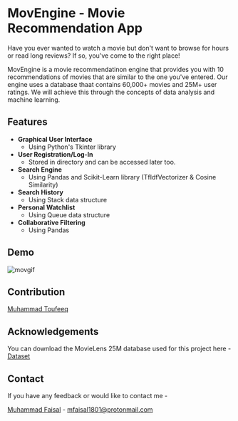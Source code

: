 
# MovEngine - Movie Recommendation App


Have you ever wanted to watch a movie but don't want to browse for hours or read long reviews? If so, you've come to the right place!

MovEngine is a movie recommendatinon engine that provides you with 10 recommendations of movies that are similar to the one you've entered. Our engine uses a database thaat contains 60,000+ movies and 25M+ user ratings. We will achieve this through the concepts of data analysis and machine learning.
## Features

- **Graphical User Interface**
    - Using Python's Tkinter library
- **User Registration/Log-In**
    - Stored in directory and can be accessed later too.
- **Search Engine**
    - Using Pandas and Scikit-Learn library (TfIdfVectorizer & Cosine Similarity)
- **Search History**
    - Using Stack data structure
- **Personal Watchlist**
    - Using Queue data structure
- **Collaborative Filtering**
    - Using Pandas


## Demo

![movgif](https://user-images.githubusercontent.com/100766914/212482326-1f930438-245a-4212-88b8-b8e19a03b506.gif)


## Contribution

[Muhammad Toufeeq](https://github.com/PyromaniacSiphon)


## Acknowledgements

 You can download the MovieLens 25M database used for this project here - 
  [Dataset](https://awesomeopensource.com/project/elangosundar/awesome-README-templates)



## Contact

If you have any feedback or would like to contact me - 

[Muhammad Faisal](https://github.com/knotangerine) - mfaisal1801@protonmail.com 
